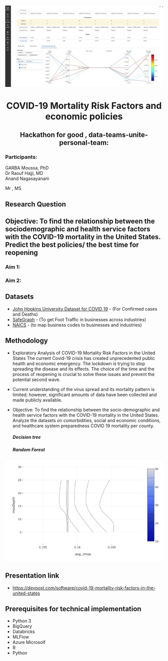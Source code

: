 
![County-level Number of super-spreader businesses](Visualisations/MLFlow.png "Legend")



<h1 align=center>COVID-19 Mortality Risk Factors and economic policies</h1>


<h2 align=center>Hackathon for good , data-teams-unite-personal-team:</h2>

<h3>Participants: </h3>

GARBA Moussa, PhD<br>
Dr Raouf Hajji, MD <br>
Anand Nagasayanam <br>

Mr , MS<br>




<h2>Research Question</h2>


## Objective: To find the relationship between the sociodemographic and health service factors with the COVID-19 mortality in the United States. Predict the best policies/ the best time for reopening
### Aim 1: 
### Aim 2: 

## Datasets
* [John Hopkins University Dataset for COVID 19](https://github.com/CSSEGISandData/COVID-19) - (For Confirmed cases and Deaths) 
* [SafeGraph](https://www.safegraph.com/covid-19-data-consortium) - (To get Foot Traffic in businesses across industries)
* [NAICS](https://www.naics.com/search/) - (to map business codes to businesses and industries)


## Methodology 


* Exploratory Analysis of COVID-19 Mortality Risk Factors in the United States The current Covid-19 crisis has created unprecedented public health and economic emergency. The lockdown is trying to stop spreading the disease and its effects. The choice of the time and the process of reopening is crucial to solve these issues and prevent the potential second wave.

    
* Current understanding of the virus spread and its mortality pattern is limited; however, significant amounts of data have been collected and made publicly available.

* Objective: To find the relationship between the socio-demographic and health service factors with the COVID-19 mortality in the United States. Analyze the datasets on comorbidities, social and economic conditions, and healthcare system preparedness COVID 19 mortality per county.


   ##### Decision tree 
    
    
    ##### Random Forest   
![County-level Number of super-spreader businesses](Visualisations/metrics_random_forest.png "Legend")
## Presentation link 

- https://devpost.com/software/covid-19-mortality-risk-factors-in-the-united-states 

## Prerequisites for technical implementation 

- Python 3
- BigQuery 
- Databricks
- MLFlow
- Azure Microsolf 
- R 
- Python 
